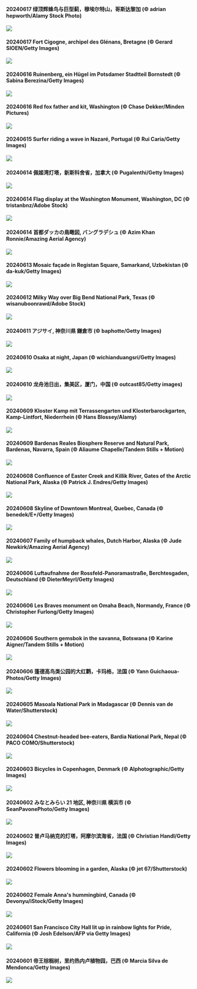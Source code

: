 #### 20240617 绿顶辉蜂鸟与巨型蓟，穆埃尔特山，哥斯达黎加 (© adrian hepworth/Alamy Stock Photo)

![](20240617_HummingThistle_1920x1080.jpg)

#### 20240617 Fort Cigogne, archipel des Glénans, Bretagne (© Gerard SIOEN/Getty Images)

![](20240617_FortCigogne_1920x1080.jpg)

#### 20240616 Ruinenberg, ein Hügel im Potsdamer Stadtteil Bornstedt (© Sabina Berezina/Getty Images)

![](20240616_Ruinenberg_1920x1080.jpg)

#### 20240616 Red fox father and kit, Washington (© Chase Dekker/Minden Pictures)

![](20240616_RedFoxDad_1920x1080.jpg)

#### 20240615 Surfer riding a wave in Nazaré, Portugal (© Rui Caria/Getty Images)

![](20240615_NazareWave_1920x1080.jpg)

#### 20240614 佩姬湾灯塔，新斯科舍省，加拿大 (© Pugalenthi/Getty Images)

![](20240614_PeggysCove_1920x1080.jpg)

#### 20240614 Flag display at the Washington Monument, Washington, DC  (© tristanbnz/Adobe Stock)

![](20240614_FlagsDC_1920x1080.jpg)

#### 20240614 首都ダッカの鳥瞰図, バングラデシュ (© Azim Khan Ronnie/Amazing Aerial Agency)

![](20240614_DhakaBangladesh_1920x1080.jpg)

#### 20240613 Mosaic façade in Registan Square, Samarkand, Uzbekistan (© da-kuk/Getty Images)

![](20240613_RegistanUzbekistan_1920x1080.jpg)

#### 20240612 Milky Way over Big Bend National Park, Texas (© wisanuboonrawd/Adobe Stock)

![](20240612_BigBendMilkyWay_1920x1080.jpg)

#### 20240611 アジサイ, 神奈川県 鎌倉市 (© baphotte/Getty Images)

![](20240611_Ajisai_1920x1080.jpg)

#### 20240610 Osaka at night, Japan (© wichianduangsri/Getty Images)

![](20240610_OsakaNight_1920x1080.jpg)

#### 20240610 龙舟池日出，集美区，厦门，中国 (© outcast85/Getty images)

![](20240610_DragonBoatFestival_1920x1080.jpg)

#### 20240609 Kloster Kamp mit Terrassengarten und Klosterbarockgarten, Kamp-Lintfort, Niederrhein (© Hans Blossey/Alamy)

![](20240609_KlosterKamp_1920x1080.jpg)

#### 20240609 Bardenas Reales Biosphere Reserve and Natural Park, Bardenas, Navarra, Spain (© Aliaume Chapelle/Tandem Stills + Motion)

![](20240609_BardenasBiosphere_1920x1080.jpg)

#### 20240608 Confluence of Easter Creek and Killik River, Gates of the Arctic National Park, Alaska (© Patrick J. Endres/Getty Images)

![](20240608_KillikRiverAlaska_1920x1080.jpg)

#### 20240608 Skyline of Downtown Montreal, Quebec, Canada (© benedek/E+/Getty Images)

![](20240608_CanadianGP_1920x1080.jpg)

#### 20240607 Family of humpback whales, Dutch Harbor, Alaska (© Jude Newkirk/Amazing Aerial Agency)

![](20240607_HumpbackFamily_1920x1080.jpg)

#### 20240606 Luftaufnahme der Rossfeld-Panoramastraße, Berchtesgaden, Deutschland (© DieterMeyrl/Getty Images)

![](20240606_RossfeldRoad_1920x1080.jpg)

#### 20240606 Les Braves monument on Omaha Beach, Normandy, France (© Christopher Furlong/Getty Images)

![](20240606_LesBravesNormandy_1920x1080.jpg)

#### 20240606 Southern gemsbok in the savanna, Botswana (© Karine Aigner/Tandem Stills + Motion)

![](20240606_GemsbokBotswana_1920x1080.jpg)

#### 20240606 蓬德高鸟类公园的大红鹳，卡玛格，法国 (© Yann Guichaoua-Photos/Getty Images)

![](20240606_CamargueFlamingos_1920x1080.jpg)

#### 20240605 Masoala National Park in Madagascar (© Dennis van de Water/Shutterstock)

![](20240605_MadagascarRiver_1920x1080.jpg)

#### 20240604 Chestnut-headed bee-eaters, Bardia National Park, Nepal (© PACO COMO/Shutterstock)

![](20240604_ChestnutBeeEater_1920x1080.jpg)

#### 20240603 Bicycles in Copenhagen, Denmark (© Alphotographic/Getty Images)

![](20240603_CopenhagenBicycles_1920x1080.jpg)

#### 20240602 みなとみらい 21 地区, 神奈川県 横浜市 (© SeanPavonePhoto/Getty Images)

![](20240602_YokohamaPort_1920x1080.jpg)

#### 20240602 普卢马纳克的灯塔，阿摩尔滨海省，法国 (© Christian Handl/Getty Images)

![](20240602_MenRuz_1920x1080.jpg)

#### 20240602 Flowers blooming in a garden, Alaska (© jet 67/Shutterstock)

![](20240602_GardenWeek_1920x1080.jpg)

#### 20240602 Female Anna's hummingbird, Canada (© Devonyu/iStock/Getty Images)

![](20240602_Annahummingbird_1920x1080.jpg)

#### 20240601 San Francisco City Hall lit up in rainbow lights for Pride, California (© Josh Edelson/AFP via Getty Images)

![](20240601_PrideMonthSF_1920x1080.jpg)

#### 20240601 帝王棕榈树，里约热内卢植物园，巴西 (© Marcia Silva de Mendonca/Getty Images)

![](20240601_CancaoDoExilio_1920x1080.jpg)

